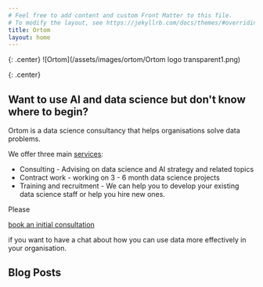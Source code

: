 ```yaml
---
# Feel free to add content and custom Front Matter to this file.
# To modify the layout, see https://jekyllrb.com/docs/themes/#overriding-theme-defaults
title: Ortom
layout: home
---
```

{: .center}
![Ortom](/assets/images/ortom/Ortom logo transparent1.png)

{: .center}
## Want to use AI and data science but don't know where to begin?

Ortom is a  data science consultancy that helps organisations solve data problems.

We offer three main [services](/services):

- Consulting - Advising on data science and AI strategy and related topics
- Contract work - working on 3 - 6 month data science projects
- Training and recruitment - We can help you to develop your existing data science staff or help you hire new ones.

Please  <!-- Calendly link widget begin --><link href="https://assets.calendly.com/assets/external/widget.css" rel="stylesheet">
<script src="https://assets.calendly.com/assets/external/widget.js" type="text/javascript"></script>
<a href="" onclick="Calendly.initPopupWidget({url: 'https://calendly.com/ortom/60min'});return false;">book an initial consultation</a>
<!-- Calendly link widget end --> if you want to have a chat about how you can use data  more effectively in your organisation.


## Blog Posts
